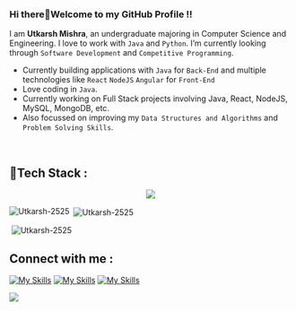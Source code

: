 ### Hi there👋Welcome to my GitHub Profile !!
<p>
<!-- <img src='https://i.giphy.com/media/RbDKaczqWovIugyJmW/giphy.webp' align="right" width=250> -->
  
</p>
<!-- <img src="https://komarev.com/ghpvc/?username=Utkarsh-2525&label=Profile%20views&color=0e75b6&style=flat" alt="Utkarsh-2525"> -->

I am **Utkarsh Mishra**, an undergraduate majoring in Computer Science and Engineering. I love to work with `Java` and `Python`. I’m currently looking through `Software Development` and `Competitive Programming`.

- Currently building applications with `Java` for `Back-End` and multiple technologies like `React` `NodeJS` `Angular` for `Front-End` 
- Love coding in `Java`.
- Currently working on Full Stack projects involving Java, React, NodeJS, MySQL, MongoDB, etc.
- Also focussed on improving my `Data Structures and Algorithms` and `Problem Solving Skills`.
<br>

<h2 align="left">🚀Tech Stack : </h2>
</p>
<p align="center">
  <a href="https://skillicons.dev">
    <img src="https://skillicons.dev/icons?i=java,cs,git,python,nodejs,angular,html,css,javascript,mongodb,postman,react,tailwind,typescript,express,blender,bootstrap,unity,spring,maven,mysql,yarn,npm,figma,dotnet,firebase,materialui,idea,pycharm,webstorm,vscode" />
  </a>
</p>


<p><img align="left" src="https://github-readme-stats.vercel.app/api?username=Utkarsh-2525&show_icons=true&locale=en" alt="Utkarsh-2525" /></p>

<p>&nbsp;<img align="center" src="[https://github-readme-streak-stats.herokuapp.com/?user=Utkarsh-2525]&" alt="Utkarsh-2525" /></p>

<p>&nbsp;<img align="center" src="https://github-readme-stats.vercel.app/api/top-langs?username=Utkarsh-2525&show_icons=true&locale=en&layout=compact" alt="Utkarsh-2525" height:350px/></p>


<h2 align="left">Connect with me : </h2>

[![My Skills](https://skillicons.dev/icons?i=linkedin)](https://www.linkedin.com/in/m-utkarsh2573) [![My Skills](https://skillicons.dev/icons?i=twitter)](https://twitter.com/M_Utkarsh2573/) [![My Skills](https://skillicons.dev/icons?i=gmail)](mailto:utkarsh2573@gmail.com)



[![](https://visitcount.itsvg.in/api?id=Utkarsh-2525&icon=0&color=1)](https://visitcount.itsvg.in)

